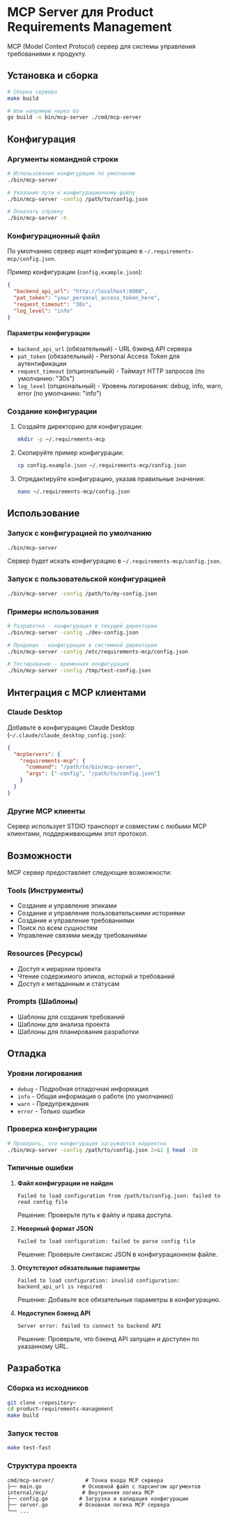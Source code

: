 # MCP Server для Product Requirements Management

MCP (Model Context Protocol) сервер для системы управления требованиями к продукту.

## Установка и сборка

```bash
# Сборка сервера
make build

# Или напрямую через Go
go build -o bin/mcp-server ./cmd/mcp-server
```

## Конфигурация

### Аргументы командной строки

```bash
# Использование конфигурации по умолчанию
./bin/mcp-server

# Указание пути к конфигурационному файлу
./bin/mcp-server -config /path/to/config.json

# Показать справку
./bin/mcp-server -h
```

### Конфигурационный файл

По умолчанию сервер ищет конфигурацию в `~/.requirements-mcp/config.json`.

Пример конфигурации (`config.example.json`):

```json
{
  "backend_api_url": "http://localhost:8080",
  "pat_token": "your_personal_access_token_here",
  "request_timeout": "30s",
  "log_level": "info"
}
```

#### Параметры конфигурации

- `backend_api_url` (обязательный) - URL бэкенд API сервера
- `pat_token` (обязательный) - Personal Access Token для аутентификации
- `request_timeout` (опциональный) - Таймаут HTTP запросов (по умолчанию: "30s")
- `log_level` (опциональный) - Уровень логирования: debug, info, warn, error (по умолчанию: "info")

### Создание конфигурации

1. Создайте директорию для конфигурации:
   ```bash
   mkdir -p ~/.requirements-mcp
   ```

2. Скопируйте пример конфигурации:
   ```bash
   cp config.example.json ~/.requirements-mcp/config.json
   ```

3. Отредактируйте конфигурацию, указав правильные значения:
   ```bash
   nano ~/.requirements-mcp/config.json
   ```

## Использование

### Запуск с конфигурацией по умолчанию

```bash
./bin/mcp-server
```

Сервер будет искать конфигурацию в `~/.requirements-mcp/config.json`.

### Запуск с пользовательской конфигурацией

```bash
./bin/mcp-server -config /path/to/my-config.json
```

### Примеры использования

```bash
# Разработка - конфигурация в текущей директории
./bin/mcp-server -config ./dev-config.json

# Продакшн - конфигурация в системной директории
./bin/mcp-server -config /etc/requirements-mcp/config.json

# Тестирование - временная конфигурация
./bin/mcp-server -config /tmp/test-config.json
```

## Интеграция с MCP клиентами

### Claude Desktop

Добавьте в конфигурацию Claude Desktop (`~/.claude/claude_desktop_config.json`):

```json
{
  "mcpServers": {
    "requirements-mcp": {
      "command": "/path/to/bin/mcp-server",
      "args": ["-config", "/path/to/config.json"]
    }
  }
}
```

### Другие MCP клиенты

Сервер использует STDIO транспорт и совместим с любыми MCP клиентами, поддерживающими этот протокол.

## Возможности

MCP сервер предоставляет следующие возможности:

### Tools (Инструменты)
- Создание и управление эпиками
- Создание и управление пользовательскими историями
- Создание и управление требованиями
- Поиск по всем сущностям
- Управление связями между требованиями

### Resources (Ресурсы)
- Доступ к иерархии проекта
- Чтение содержимого эпиков, историй и требований
- Доступ к метаданным и статусам

### Prompts (Шаблоны)
- Шаблоны для создания требований
- Шаблоны для анализа проекта
- Шаблоны для планирования разработки

## Отладка

### Уровни логирования

- `debug` - Подробная отладочная информация
- `info` - Общая информация о работе (по умолчанию)
- `warn` - Предупреждения
- `error` - Только ошибки

### Проверка конфигурации

```bash
# Проверить, что конфигурация загружается корректно
./bin/mcp-server -config /path/to/config.json 2>&1 | head -10
```

### Типичные ошибки

1. **Файл конфигурации не найден**
   ```
   Failed to load configuration from /path/to/config.json: failed to read config file
   ```
   Решение: Проверьте путь к файлу и права доступа.

2. **Неверный формат JSON**
   ```
   Failed to load configuration: failed to parse config file
   ```
   Решение: Проверьте синтаксис JSON в конфигурационном файле.

3. **Отсутствуют обязательные параметры**
   ```
   Failed to load configuration: invalid configuration: backend_api_url is required
   ```
   Решение: Добавьте все обязательные параметры в конфигурацию.

4. **Недоступен бэкенд API**
   ```
   Server error: failed to connect to backend API
   ```
   Решение: Проверьте, что бэкенд API запущен и доступен по указанному URL.

## Разработка

### Сборка из исходников

```bash
git clone <repository>
cd product-requirements-management
make build
```

### Запуск тестов

```bash
make test-fast
```

### Структура проекта

```
cmd/mcp-server/          # Точка входа MCP сервера
├── main.go             # Основной файл с парсингом аргументов
internal/mcp/           # Внутренняя логика MCP
├── config.go          # Загрузка и валидация конфигурации
├── server.go          # Основная логика MCP сервера
└── ...
```